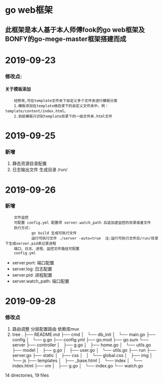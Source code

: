 go web框架
===
## 此框架是本人基于本人师傅fook的go web框架及BONFY的go-mege-master框架搭建而成

# 2019-09-23

### 修改点:

#### 关于模板添加
        经修改,可在template文件夹下自定义多个文件夹进行模板分类
        1.模板添加在template根目录下的自定义文件夹中，例：template/content/index.html。
        2.目前模板只识别template目录下的一级文件夹.html文件


# 2019-09-25
### 新增

1. 静态资源目录配置
2. 日志输出文件 生成目录 /run/

# 2019-09-26
### 新增

        文件监控
        可配置 config.yml 配置项 server.watch_path 后追加虚监控的目录或者文件
        执行方式: 
                go build 生成可执行文件 
                运行可执行文件 ./server -auto=true  注:运行可执行文件后/run/目录下生成server.pid来记录进程
        端口、日志、进程、监控文件路径可配置
        config.yml
* server.port:       端口配置
* server.log:        日志配置
* server.pid:        进程配置
* server.watch_path: 端口配置

# 2019-09-28
### 修改点

1. 路由调整
        分层配置路由 依赖库mux
2. tree
.
├── README.md
├── cmd
│   └── db_init
│       └── main.go
├── config
│   └── g.go
├── config.yml
├── go.mod
├── go.sum
└── server
    ├── controller
    │   ├── g.go
    │   ├── home.go
    │   └── utils.go
    ├── model
    │   ├── g.go
    │   ├── user.go
    │   └── utils.go
    ├── run
    ├── server.go
    ├── static
    │   ├── css
    │   │   └── global.css
    │   ├── img
    │   └── js
    ├── templates
    │   ├── _base.html
    │   └── index
    │       └── index.html
    ├── vm
    │   ├── g.go
    │   └── index.go
    └── watch.go

14 directories, 19 files

